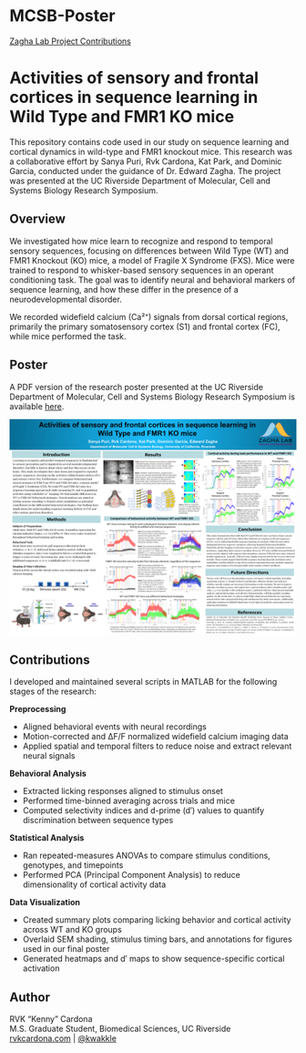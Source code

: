 # MCSB-Poster

[Zagha Lab Project Contributions](https://github.com/kwakkle/lab-contributions)

# Activities of sensory and frontal cortices in sequence learning in Wild Type and FMR1 KO mice

This repository contains code used in our study on sequence learning and cortical dynamics in wild-type and FMR1 knockout mice. This research was a collaborative effort by Sanya Puri, Rvk Cardona, Kat Park, and Dominic Garcia, conducted under the guidance of Dr. Edward Zagha. The project was presented at the UC Riverside Department of Molecular, Cell and Systems Biology Research Symposium.

## Overview

We investigated how mice learn to recognize and respond to temporal sensory sequences, focusing on differences between Wild Type (WT) and FMR1 Knockout (KO) mice, a model of Fragile X Syndrome (FXS). Mice were trained to respond to whisker-based sensory sequences in an operant conditioning task. The goal was to identify neural and behavioral markers of sequence learning, and how these differ in the presence of a neurodevelopmental disorder.

We recorded widefield calcium (Ca²⁺) signals from dorsal cortical regions, primarily the primary somatosensory cortex (S1) and frontal cortex (FC), while mice performed the task.

## Poster

A PDF version of the research poster presented at the UC Riverside Department of Molecular, Cell and Systems Biology Research Symposium is available [here](poster/Cardona_FXS_SequenceLearning_Poster.pdf).

![Poster Preview](poster/Cardona_FXS_SequenceLearning_Poster.png)

## Contributions
I developed and maintained several scripts in MATLAB for the following stages of the research:

**Preprocessing**
- Aligned behavioral events with neural recordings
- Motion-corrected and ΔF/F normalized widefield calcium imaging data
- Applied spatial and temporal filters to reduce noise and extract relevant neural signals

**Behavioral Analysis**
- Extracted licking responses aligned to stimulus onset
- Performed time-binned averaging across trials and mice
- Computed selectivity indices and d-prime (d′) values to quantify discrimination between sequence types

**Statistical Analysis**
- Ran repeated-measures ANOVAs to compare stimulus conditions, genotypes, and timepoints
- Performed PCA (Principal Component Analysis) to reduce dimensionality of cortical activity data

**Data Visualization**
- Created summary plots comparing licking behavior and cortical activity across WT and KO groups
- Overlaid SEM shading, stimulus timing bars, and annotations for figures used in our final poster
- Generated heatmaps and d′ maps to show sequence-specific cortical activation

## Author

RVK “Kenny” Cardona  
M.S. Graduate Student, Biomedical Sciences, UC Riverside  
[rvkcardona.com](http://rvkcardona.com) | [@kwakkle](https://github.com/kwakkle)

